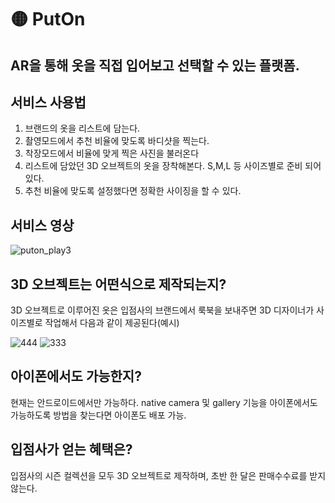 # 🟡 PutOn

## AR을 통해 옷을 직접 입어보고 선택할 수 있는 플랫폼.


## 서비스 사용법

1. 브랜드의 옷을 리스트에 담는다.
2. 촬영모드에서 추천 비율에 맞도록 바디샷을 찍는다.
3. 착장모드에서 비율에 맞게 찍은 사진을 불러온다
4. 리스트에 담았던 3D 오브젝트의 옷을 장착해본다. S,M,L 등 사이즈별로 준비 되어있다.
5. 추천 비율에 맞도록 설정했다면 정확한 사이징을 할 수 있다.

## 서비스 영상 

![puton_play3](https://user-images.githubusercontent.com/86145287/232409294-e4d2198c-94a7-4ecd-80eb-1093edd095f4.gif)



## 3D 오브젝트는 어떤식으로 제작되는지?

3D 오브젝트로 이루어진 옷은 입점사의 브랜드에서 룩북을 보내주면 3D 디자이너가 사이즈별로 작업해서 다음과 같이 제공된다(예시)

![444](https://user-images.githubusercontent.com/86145287/232403366-2dea4b98-0137-49aa-bacd-51827ad6bc82.jpeg)
![333](https://user-images.githubusercontent.com/86145287/232403373-482a2c1d-4fa2-42f5-ab7d-9baa22774295.jpeg)


## 아이폰에서도 가능한지?

현재는 안드로이드에서만 가능하다. native camera 및 gallery 기능을 아이폰에서도 가능하도록 방법을 찾는다면 아이폰도 배포 가능.

## 입점사가 얻는 혜택은?

입점사의 시즌 컬렉션을 모두 3D 오브젝트로 제작하며, 초반 한 달은 판매수수료를 받지 않는다.


